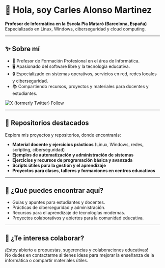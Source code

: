 # 👋 Hola, soy Carles Alonso Martinez

**Profesor de Informática en la Escola Pia Mataró (Barcelona, España)**  
Especializado en Linux, Windows, ciberseguridad y cloud computing.

---

## ✨ Sobre mí

- 🏫 Profesor de Formación Profesional en el área de Informática.
- 🖥️ Apasionado del software libre y la tecnología educativa.
- 🔒 Especializado en sistemas operativos, servicios en red, redes locales y ciberseguridad.
- 📚 Compartiendo recursos, proyectos y materiales para docentes y estudiantes.

![X (formerly Twitter) Follow](https://img.shields.io/twitter/follow/:AlonsoCarles) 



---

## 🚀 Repositorios destacados

Explora mis proyectos y repositorios, donde encontrarás:

- **Material docente y ejercicios prácticos** (Linux, Windows, redes, scripting, ciberseguridad)
- **Ejemplos de automatización y administración de sistemas**
- **Ejercicios y recursos de programación básica y avanzada**
- **Scripts útiles para la gestión y el aprendizaje**
- **Proyectos para clases, talleres y formaciones en centros educativos**

---

## 📂 ¿Qué puedes encontrar aquí?

- Guías y apuntes para estudiantes y docentes.
- Prácticas de ciberseguridad y administración.
- Recursos para el aprendizaje de tecnologías modernas.
- Proyectos colaborativos y abiertos para la comunidad educativa.

---

## 👀 ¿Te interesa colaborar?

¡Estoy abierto a propuestas, sugerencias y colaboraciones educativas!  
No dudes en contactarme si tienes ideas para mejorar la enseñanza de la informática o compartir materiales útiles.
